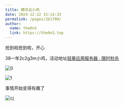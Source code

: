 ```yaml
---
title: 腾讯云小鸡
date: 2024-12-22 15:14:33
permalink: /pages/2b1700/
author: 
  name: the0n3
  link: https://the0n3.top
---
```

抢到啦抢到啦，开心

38一年2c2g3m小鸡，活动地址[轻量应用服务器 · 限时秒杀](https://cloud.tencent.com/act/pro/Featured?from=24350)

![0](https://the0n3.top/medias/tencent/0.png)

![1](https://the0n3.top/medias/tencent/1.png)


事情开始变得有趣了

![cj](https://the0n3.top/medias/zz-meme/cj.jpg)